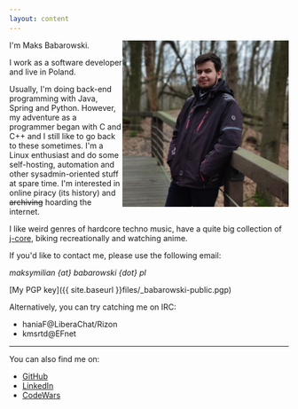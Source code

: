 ```yaml
---
layout: content
---
```


<img src="/images/me.jpg" alt="Picture of me" style="width: 300px; float: right;"/>
I'm Maks Babarowski.

I work as a software developer and live in Poland.

Usually, I'm doing back-end programming with Java, Spring and Python. However, my adventure as a programmer began with C and C++ and I still like to go back to these sometimes. I'm a Linux enthusiast and do some self-hosting, automation and other sysadmin-oriented stuff at spare time. I'm interested in online piracy (its history) and ~~archiving~~ hoarding the internet.

I like weird genres of hardcore techno music, have a quite big collection of [j-core](https://www.urbandictionary.com/define.php?term=j-core), biking recreationally and watching anime.

If you'd like to contact me, please use the following email:

*maksymilian {at} babarowski {dot} pl*

[My PGP key]({{ site.baseurl }}files/_babarowski-public.pgp)

Alternatively, you can try catching me on IRC:
 - haniaF@LiberaChat/Rizon
 - kmsrtd@EFnet

<hr />

You can also find me on:
- [GitHub](https://github.com/k0mmsussert0d)
- [LinkedIn](https://www.linkedin.com/in/maxbabarowski/)
- [CodeWars](https://www.codewars.com/users/mmmbi)